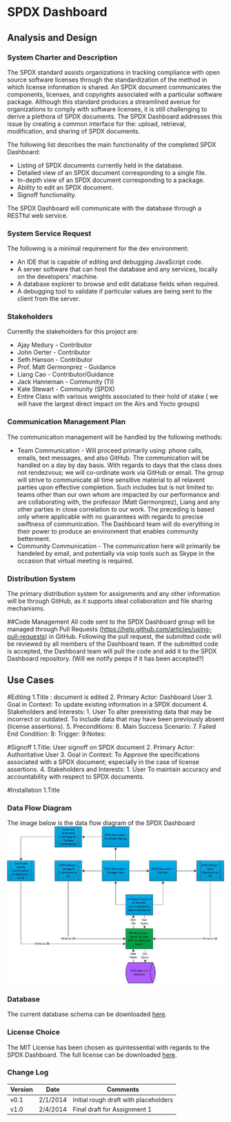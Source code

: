 # SPDX Dashboard
## Analysis and Design

### System Charter and Description
The SPDX standard assists organizations in tracking compliance with open source software licenses through the standardization of the method in which license information is shared. An SPDX document communicates the components, licenses, and copyrights associated with a particular software package. Although this standard produces a streamlined avenue for organizations to comply with software licenses, it is still challenging to derive a plethora of SPDX documents. The SPDX Dashboard addresses this issue by creating a common interface for the: upload, retrieval, modification, and sharing of SPDX documents.

The following list describes the main functionality of the completed SPDX Dashboard:
* Listing of SPDX documents currently held in the database.
* Detailed view of an SPDX document corresponding to a single file.
* In-depth view of an SPDX document corresponding to a package.
* Ability to edit an SPDX document.
* Signoff functionality.

The SPDX Dashboard will communicate with the database through a RESTful web service.

### System Service Request
The following is a minimal requirement for the dev environment:
* An IDE that is capable of editing and debugging JavaScript code.
* A server software that can host the database and any services, locally on the developers' machine.
* A database explorer to browse and edit database fields when required.
* A debugging tool to validate if particular values are being sent to the client from the server.

### Stakeholders
Currently the stakeholders for this project are:
* Ajay Medury - Contributor
* John Oerter - Contributor
* Seth Hanson - Contributor
* Prof. Matt Germonprez - Guidance
* Liang Cao - Contributor/Guidance
* Jack Hanneman - Community (TI)
* Kate Stewart - Community (SPDX)
* Entire Class with various weights associated to their hold of stake ( we will have the largest direct impact on the Airs and Yocto groups)


### Communication Management Plan
The communication management will be handled by the following methods:
* Team Communication - Will proceed primarily using: phone calls, emails, text messages, and also GitHub. The communication will be handled on a day by day basis. With regards to days that the class does not rendezvous; we will co-ordinate work via GitHub or email. The group will strive to communicate all time sensitive material to all relavent parties upon effective completion. Such includes but is not limited to: teams other than our own whom are impacted by our performance and are collaborating with, the professor (Matt Germonprez), Liang and any other parties in close correlation to our work. The preceding is based only where applicable with no guarantees with regards to precise swiftness of communication. The Dashboard team will do everything in their power to produce an environment that enables community betterment.
* Community Communication - The communication here will primarily be handeled by email, and potentially via voip tools such as Skype in the occasion that virtual meeting is required.

### Distribution System
The primary distribution system for assignments and any other information will be through GitHub, as it supports ideal collaboration and file sharing mechanisms.


##Code Management
All code sent to the SPDX Dashboard group will be managed through Pull Requests (https://help.github.com/articles/using-pull-requests) in GitHub.  Following the pull request, the submitted code will be reviewed by all members of the Dashboard team. If the submitted code is accepted, the Dashboard team will pull the code and add it to the SPDX Dashboard repository. (Will we notify peeps if it has been accepted?)

## Use Cases
#Editing
1.Title : document is edited
 2. Primary Actor: Dashboard User
3. Goal in Context:  To update existing information in a SPDX document
4. Stakeholders and Interests:
	1. User
		To alter preexisting data that may be incorrect or outdated.
		To include data that may have been previously absent (license assertions).
5. Preconditions:
6. Main Success Scenario:
7. Failed End Condition:
8: Trigger:
9:Notes:
	
#Signoff
1.Title: User signoff on SPDX document
2. Primary Actor: Authoritative User
3. Goal in Context: To Approve the specifications associated with a SPDX document; especially in the case of license assertions.
4. Stakeholders and Interests:
	1. User
		To maintain accuracy and accountability with respect to SPDX documents.

#Installation
1.Title


### Data Flow Diagram
The image below is the data flow diagram of the SPDX Dashboard 
![Data Flow Diagram](dataflow.jpg "Data Flow Diagram")

### Database 
The current database schema can be downloaded [here](schema.html).

### License Choice
The MIT License has been chosen as quintessential with regards to the SPDX Dashboard. The full license can be downloaded [here](../LICENSE).

### Change Log
|Version | Date    | Comments                             |
|--------|---------|--------------------------------------|
|v0.1    |2/1/2014 |Initial rough draft with placeholders |
|v1.0    |2/4/2014 |Final draft for Assignment 1          |
